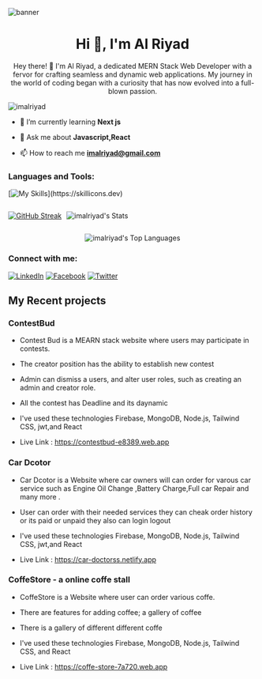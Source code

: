 ![banner](https://github.com/imalriyad/imalriyad/assets/111139540/4bef1b99-1bec-49b9-8abf-d3cf738196de)

<h1 align="center">Hi 👋, I'm Al Riyad</h1>
<p align="center">Hey there! 👋 I'm Al Riyad, a dedicated MERN Stack Web Developer with a fervor for crafting seamless and dynamic web applications. My journey in the world of coding began with a curiosity that has now evolved into a full-blown passion.</p>

<p align="left"> <img src="https://komarev.com/ghpvc/?username=imalriyad&label=Profile%25views&color=0e75b6&style=flat" alt="imalriyad" /> </p>

- 🌱 I’m currently learning **Next js**

- 💬 Ask me about **Javascript,React**

- 📫 How to reach me **imalriyad@gmail.com**

<h3 align="left">Languages and Tools:</h3>

[![My Skills](https://skillicons.dev/icons?i=react,js,nodejs,express,mongodb,firebase,tailwind,html,css,figma,vscode,github,)](https://skillicons.dev)


<div style="display: flex; flex-direction: row;" align="center ">

<div style="display: flex; flex-direction: row; justify-content: center; align-items: center; gap:10px">

[![GitHub Streak](https://github-readme-streak-stats.herokuapp.com?user=imalriyad&theme=prussian)](https://git.io/streak-stats)

![imalriyad's Stats](https://github-readme-stats.vercel.app/api?username=imalriyad&theme=prussian&show_icons=true&hide_border=true&count_private=true)

</div>

</div>


<div align="center" >

![imalriyad's Top Languages](https://github-readme-stats.vercel.app/api/top-langs/?username=imalriyad&theme=prussian&show_icons=true&hide_border=true&layout=compact)

</div>





<h3 align="left">Connect with me:</h3>

[![LinkedIn](https://img.shields.io/badge/linkedin-%230077B5.svg?style=for-the-badge&logo=linkedin&logoColor=white)](https://www.linkedin.com/in/imalriyad/)
[![Facebook](https://img.shields.io/badge/Facebook-%231877F2.svg?style=for-the-badge&logo=Facebook&logoColor=white)](https://www.facebook.com/imalriyad)
[![Twitter](https://img.shields.io/badge/Twitter-%231DA1F2.svg?style=for-the-badge&logo=Twitter&logoColor=white)](https://twitter.com/imalriyad)

## My Recent projects

### ContestBud

- Contest Bud is a  MEARN stack website where users may participate in contests.

- The creator position has the ability to establish new contest

- Admin can dismiss a users, and alter user roles, such as creating an admin and creator role.

- All the contest has Deadline and its daynamic

-  I've used these technologies Firebase, MongoDB, Node.js, Tailwind CSS, jwt,and React

- Live Link : https://contestbud-e8389.web.app
  

 ### Car Dcotor 
- Car Dcotor is a Website where car owners will can order for varous car service such as Engine Oil Change ,Battery Charge,Full car Repair and many more .

- User can order with their needed services they can cheak order history or its paid or unpaid they also can login logout

-  I've used these technologies Firebase, MongoDB, Node.js, Tailwind CSS, jwt,and React

- Live Link : https://car-doctorss.netlify.app


 ### CoffeStore - a online coffe stall

- CoffeStore is a Website where user can order various coffe.

- There are features for adding coffee; a gallery of coffee
 
- There is a gallery of different different coffe
-  I've used these technologies Firebase, MongoDB, Node.js, Tailwind CSS, and React

- Live Link : https://coffe-store-7a720.web.app


